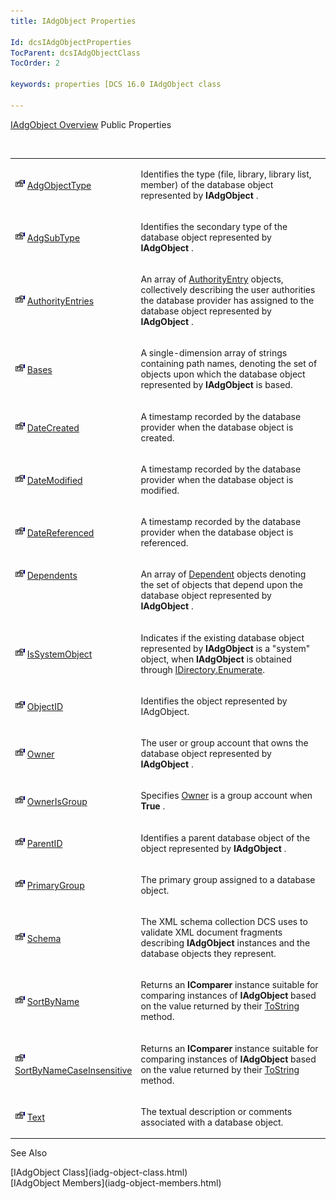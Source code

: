 ```yaml
---
title: IAdgObject Properties

Id: dcsIAdgObjectProperties
TocParent: dcsIAdgObjectClass
TocOrder: 2

keywords: properties [DCS 16.0 IAdgObject class

---
```


[IAdgObject Overview](iadg-object-class.html) 
Public Properties

<br />

<table class="dtTABLE" id="Table5" style="border-spacing: 0px" cellspacing="0" x-use-null-cells="x-use-null-cells">
          <colgroup span="1">
            <col span="1" style="WIDTH: 20%" />
            <col span="1" style="WIDTH: 70%" />
          </colgroup>
          <tr>
            <td colspan="1" rowspan="1">

<img height="16" alt="public property" src="images/property.bmp" width="16" border="0" /> [AdgObjectType](iadg-object-class-adg-object-type-property.html)
</td>
            <td colspan="1" rowspan="1">

Identifies the type (file, library, library list, member) of the database object represented by **IAdgObject** .
</td>
          </tr>
          <tr>
            <td colspan="1" rowspan="1">

<img height="16" alt="public property" src="images/property.bmp" width="16" border="0" /> [AdgSubType](iadg-object-class-adg-subtype-property.html)
</td>
            <td colspan="1" rowspan="1">

Identifies the secondary type of the database object represented by **IAdgObject** .
</td>
          </tr>
          <tr>
            <td colspan="1" rowspan="1">

<img height="16" alt="public property" src="images/property.bmp" width="16" border="0" /> [AuthorityEntries](iadg-object-class-authority-entries-property.html)
</td>
            <td colspan="1" rowspan="1">

An array of [AuthorityEntry](authority-entry-class.html) objects, collectively describing the user authorities the database provider has assigned to the database object represented by **IAdgObject** .
</td>
          </tr>
          <tr>
            <td colspan="1" rowspan="1">

<img height="16" alt="public property" src="images/property.bmp" width="16" border="0" /> [Bases](iadg-object-class-bases-property.html)
</td>
            <td colspan="1" rowspan="1">

A single-dimension array of strings containing path names, denoting the set of objects upon which the database object represented by **IAdgObject** is based.
</td>
          </tr>
          <tr>
            <td colspan="1" rowspan="1">

<img height="16" alt="public property" src="images/property.bmp" width="16" border="0" /> [DateCreated](iadg-object-class-date-created-property.html)
</td>
            <td colspan="1" rowspan="1">

A timestamp recorded by the database provider when the database object is created.
</td>
          </tr>
          <tr>
            <td colspan="1" rowspan="1">

<img height="16" alt="public property" src="images/property.bmp" width="16" border="0" /> [DateModified](iadg-object-class-date-modified-property.html)
</td>
            <td colspan="1" rowspan="1">

A timestamp recorded by the database provider when the database object is modified.
</td>
          </tr>
          <tr>
            <td colspan="1" rowspan="1">

<img height="16" alt="public property" src="images/property.bmp" width="16" border="0" /> [DateReferenced](iadg-object-class-date-referenced-property.html)
</td>
            <td colspan="1" rowspan="1">

A timestamp recorded by the database provider when the database object is referenced.
</td>
          </tr>
          <tr valign="top">
            <td colspan="1" rowspan="1">

<img height="16" alt="public property" src="images/property.bmp" width="16" border="0" /> [Dependents](iadg-object-class-dependents-property.html)
</td>
            <td colspan="1" rowspan="1">

An array of [Dependent](dependent-class.html) objects denoting the set of objects that depend upon the database object represented by **IAdgObject** .
</td>
          </tr>
          <tr>
            <td colspan="1" rowspan="1">

<img height="16" alt="public property" src="images/property.bmp" width="16" border="0" /> [IsSystemObject](iadg-object-class-isSystem-object-property.html)
</td>
            <td colspan="1" rowspan="1">

Indicates if the existing database object represented by **IAdgObject** is a "system" object, when **IAdgObject** is obtained through [ IDirectory.Enumerate](idirectory-class-enumerate-method.html).
</td>
          </tr>
          <tr>
            <td colspan="1" rowspan="1">

<img height="16" alt="public property" src="images/property.bmp" width="16" border="0" /> [ObjectID](iadg-object-class-object-idproperty.html)
</td>
            <td colspan="1" rowspan="1">

Identifies the object represented by IAdgObject.
</td>
          </tr>
          <tr>
            <td colspan="1" rowspan="1">

<img height="16" alt="public property" src="images/property.bmp" width="16" border="0" /> [Owner](iadg-object-class-owner-property.html)
</td>
            <td colspan="1" rowspan="1">

The user or group account that owns the database object represented by **IAdgObject** .
</td>
          </tr>
          <tr>
            <td colspan="1" rowspan="1">

<img height="16" alt="public property" src="images/property.bmp" width="16" border="0" /> [OwnerIsGroup](iadg-object-class-owner-isgroup-property.html)
</td>
            <td colspan="1" rowspan="1">

Specifies [Owner](iadg-object-class-owner-property.html) is a group account when **True** .
</td>
          </tr>
          <tr>
            <td colspan="1" rowspan="1">

<img height="16" alt="public property" src="images/property.bmp" width="16" border="0" /> [ParentID](iadg-object-class-parent-idproperty.html)
</td>
            <td colspan="1" rowspan="1">

Identifies a parent database object of the object represented by **IAdgObject** .
</td>
          </tr>
          <tr>
            <td colspan="1" rowspan="1">

<img height="16" alt="public property" src="images/property.bmp" width="16" border="0" /> [PrimaryGroup](iadg-object-class-primary-group-property.html)
</td>
            <td colspan="1" rowspan="1">

The primary group assigned to a database object.
</td>
          </tr>
          <tr>
            <td colspan="1" rowspan="1">

<img height="16" alt="public property" src="images/property.bmp" width="16" border="0" /> [Schema](iadg-object-class-schema-property.html)
</td>
            <td colspan="1" rowspan="1">

The XML schema collection DCS uses to validate XML document fragments describing **IAdgObject** instances and the database objects they represent.
</td>
          </tr>
          <tr>
            <td colspan="1" rowspan="1">

<img height="16" alt="public property" src="images/property.bmp" width="16" border="0" /> [SortByName](iadg-object-class-sort-byName-property.html)
</td>
            <td colspan="1" rowspan="1">

Returns an **IComparer** instance suitable for comparing instances of **IAdgObject** based on the value returned by their [ ToString](iadg-object-class-toString-method.html) method.
</td>
          </tr>
          <tr>
            <td colspan="1" rowspan="1">

<img height="16" alt="public property" src="images/property.bmp" width="16" border="0" /> [SortByNameCaseInsensitive](iadg-object-class-sort-byName-case-insensitive-property.html)
</td>
            <td colspan="1" rowspan="1">

Returns an **IComparer** instance suitable for comparing instances of **IAdgObject** based on the value returned by their [ ToString](iadg-object-class-toString-method.html) method.
</td>
          </tr>
          <tr>
            <td colspan="1" rowspan="1">

<img height="16" alt="public property" src="images/property.bmp" width="16" border="0" /> [Text](iadg-object-class-text-property.html)
</td>
            <td colspan="1" rowspan="1">

The textual description or comments associated with a database object.
</td>
          </tr>
</table>

See Also

<dl />
      [IAdgObject Class](iadg-object-class.html)
      <br />
      [IAdgObject Members](iadg-object-members.html)

